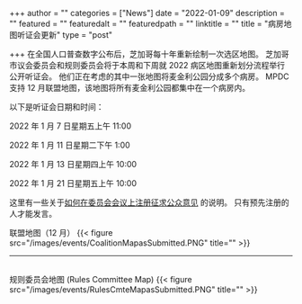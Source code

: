 +++
author = ""
categories = ["News"]
date = "2022-01-09"
description = ""
featured = ""
featuredalt = ""
featuredpath = ""
linktitle = ""
title = "病房地图听证会更新"
type = "post"

+++ 
在全国人口普查数字公布后，芝加哥每十年重新绘制一次选区地图。 芝加哥市议会委员会和规则委员会将于本周和下周就 2022 病区地图重新划分流程举行公开听证会。 他们正在考虑的其中一张地图将麦金利公园分成多个病房。 MPDC 支持 12 月联盟地图，该地图将所有麦金利公园都集中在一个病房内。

以下是听证会日期和时间：

2022 年 1 月 7 日星期五上午 11:00

2022 年 1 月 11 日星期二下午 1:00

2022 年 1 月 13 日星期四上午 10:00

2022 年 1 月 21 日星期五上午 10:00


这里有一些关于[如何在委员会会议上注册征求公众意见](https://www.chicityclerk.com/city-council-news-central/council-agenda#process) 的说明。 只有预先注册的人才能发言。 

联盟地图（12 月）
{{< figure src="/images/events/CoalitionMapasSubmitted.PNG" title="" >}}
<hr/><br/>
规则委员会地图 (Rules Committee Map)
{{< figure src="/images/events/RulesCmteMapasSubmitted.PNG" title="" >}}






